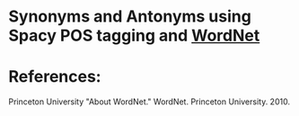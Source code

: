 # Synonyms and Antonyms using Spacy POS tagging and [WordNet](http://wordnet.princeton.edu)


# References:

Princeton University "About WordNet." WordNet. Princeton University. 2010.
